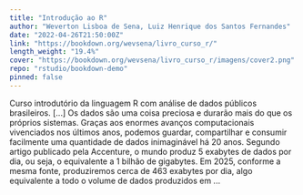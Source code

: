 ```yaml
---
title: "Introdução ao R"
author: "Weverton Lisboa de Sena, Luiz Henrique dos Santos Fernandes"
date: "2022-04-26T21:50:00Z"
link: "https://bookdown.org/wevsena/livro_curso_r/"
length_weight: "19.4%"
cover: "https://bookdown.org/wevsena/livro_curso_r/imagens/cover2.png"
repo: "rstudio/bookdown-demo"
pinned: false
---
```


Curso introdutório da linguagem R com análise de dados públicos brasileiros. [...] Os dados são uma coisa preciosa e durarão mais do que os próprios sistemas. Graças aos enormes avanços computacionais vivenciados nos últimos anos, podemos guardar, compartilhar e consumir facilmente uma quantidade de dados inimaginável há 20 anos. Segundo artigo publicado pela Accenture, o mundo produz 5 exabytes de dados por dia, ou seja, o equivalente a 1 bilhão de gigabytes. Em 2025, conforme a mesma fonte, produziremos cerca de 463 exabytes por dia, algo equivalente a todo o volume de dados produzidos em ...
